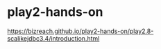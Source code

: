 # play2-hands-on

https://bizreach.github.io/play2-hands-on/play2.8-scalikejdbc3.4/introduction.html
